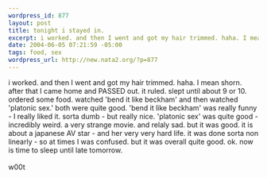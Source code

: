 ```yaml
--- 
wordpress_id: 877
layout: post
title: tonight i stayed in.
excerpt: i worked. and then I went and got my hair trimmed. haha. I mean shorn. after that I came home and PASSED out. it ruled. slept until about 9 or 10. ordered some food. watched 'bend it like beckham' and then watched 'platonic sex.' both were quite good. 'bend it like beckham' was really funny - I really liked it. sorta dumb - but really nice. 'platonic sex' was quite good - incredibly weird...
date: 2004-06-05 07:21:59 -05:00
tags: food, sex
wordpress_url: http://new.nata2.org/?p=877
---
```

i worked. and then I went and got my hair trimmed. haha. I mean shorn. after that I came home and PASSED out. it ruled. slept until about 9 or 10. ordered some food. watched 'bend it like beckham' and then watched 'platonic sex.' both were quite good. 'bend it like beckham' was really funny - I really liked it. sorta dumb - but really nice. 'platonic sex' was quite good - incredibly weird. a very strange movie. and relaly sad. but it was good. it is about a japanese AV star - and her very very hard life. it was done sorta non linearly - so at times I was confused. but it was overall quite good. ok. now is time to sleep until late tomorrow. <br/><br/>w00t
